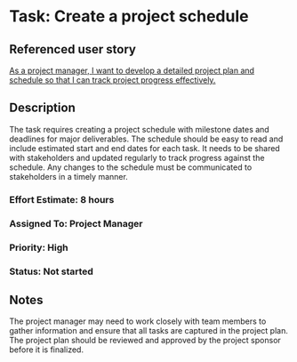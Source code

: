 # Task: Create a project schedule

## Referenced user story
[As a project manager, I want to develop a detailed project plan and schedule so that I can track project progress effectively.](../story_4.md)

## Description
The task requires creating a project schedule with milestone dates and deadlines for major deliverables. The schedule should be easy to read and include estimated start and end dates for each task. It needs to be shared with stakeholders and updated regularly to track progress against the schedule. Any changes to the schedule must be communicated to stakeholders in a timely manner.

### Effort Estimate: 8 hours

### Assigned To: Project Manager

### Priority: High

### Status: Not started

## Notes
The project manager may need to work closely with team members to gather information and ensure that all tasks are captured in the project plan. The project plan should be reviewed and approved by the project sponsor before it is finalized.